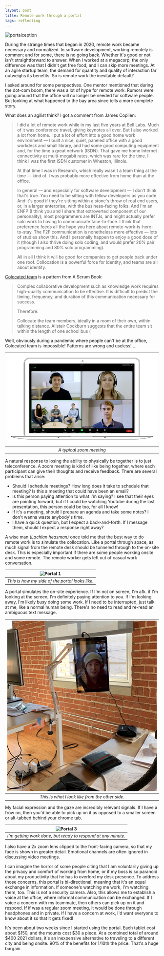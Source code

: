 ```yaml
---
layout: post
title: Remote work through a portal
tags: reflecting
---
```


![portalception](assets/portalception.png)

During the strange times that began in 2020, remote work became necessary and normalized. In software development, working remotely is common; and for some, there is no going back. Whether it's good or not isn't straightforward to answer. When I worked at a megacorp, the only difference was that I didn't get free food, and I can skip more meetings. At an agile startup team, the demand for quantity and quality of interaction far outweighs its benefits. So is remote work the inevitable default? 

I asked around for some perspectives. One mentor mentioned that during the dot-com boom, there was a lot of hype for remote work. Rumors were going around that the office will no longer be needed for software people. But looking at what happened to the bay area since tells a more complete story. 

What does an agilist think? I got a comment from James Coplien:

> I did a lot of remote work while in my last five years at Bell Labs. Much of it was conference travel, giving keynotes all over. But I also worked a lot from home. I put a lot of effort into a good home work environment — I built a nice, quiet, paneled office with a good workdesk and small library, and had some good computing equipment and, for the time a great network (ISDN). That gave me home Internet connectivity at multi-megabit rates, which was rare for the time. I think I was the first ISDN customer in Wheaton, Illinois.
>
> At that time I was in Research, which really wasn't a team thing at the time — kind of. I was probably more effective from home than at the office.
>
> In general — and especially for software development — I don't think that's true. You need to be sitting with fellow developers as you code. And it's good if they're sitting within a stone's throw of real end users, or, in a larger enterprise, with the business-facing folks. And I'm an ENFP (I think you and I share that extroverted component of our personality); most programmers are INTJs, and might actually prefer solo work to having to communicate face-to-face. I think that preference feeds all the hype you here about remote-work-is-here-to-stay. The F2F communication is nonetheless more effective — lots of studies show this. And I personally happen to enjoy a good dose of it (though I also thrive doing solo coding, and would prefer 20% pair programming and 80% solo programming).
>
>All in all I think it will be good for companies to get people back under one roof. Collocation is a powerful force for identity, and teams are all about identity.


[Colocated team](https://sites.google.com/a/scrumplop.org/published-patterns/product-organization-pattern-language/development-team/collocated-team) is a pattern from A Scrum Book:

> Complex collaborative development such as knowledge work requires high-quality communication to be effective. It is difficult to predict the timing, frequency, and duration of this communication necessary for success.
>
>Therefore:
>
>Collocate the team members, ideally in a room of their own, within talking distance. Alistair Cockburn suggests that the entire team sit within the length of one school bus (


Well, obviously during a pandemic where people can't be at the office, Colocated team is impossible! Patterns are wrong and useless! ...

| ![zoom-meeting](assets/meetings-pricing.png) | 
|:--:| 
| *A typical zoom meeting* |

A natural response to losing the ability to physically be together is to just teleconference. A zoom meeting is kind of like being together, where each participant can give their thoughts and receive feedback. There are several problems that arise:

- Should I schedule meetings? How long does it take to schedule that meeting? Is this a meeting that could have been an email?
- Is this person paying attention to what I'm saying? I see that their eyes are pointing forward, but if I could be watching Youtube during the last presentation, this person could be too, for all I know!
- If it's a meeting, should I prepare an agenda and take some notes? I don't wanna waste anybody's time.
- I have a quick question, but I expect a back-and-forth. If I message them, should I expect a response right away? 

A wise man *(Lachlan heasman)* once told me that the best way to do remote work is to simulate the collocation. Like a portal through space, as much signal from the remote desk should be tunneled through to the on-site desk. This is especially important if there are some people working onsite and some remote. The remote worker gets left out of casual work conversation. 

| ![Portal 1](assets/portal-1.png)| 
|:--:| 
| *This is how my side of the portal looks like.* |

A portal simulates the on-site experience. If I'm not on screen, I'm afk. if I'm looking at the screen, I'm definitely paying attention to you. If I'm looking away, I'm likely busy doing some work. If I need to be interrupted, just talk at me, like a normal human being. There's no need to read and re-read an ambiguous text message.

| ![Portal 2](assets/portal-2.png)| 
|:--:| 
| *This is what I look like from the other side.* |

My facial expression and the gaze are incredibly relevant signals. If I have a frow on, then you'd be able to pick up on it as opposed to a smaller screen or alt-tabbed behind your chrome tab.

| ![Portal 3](assets/portal-3.png)| 
|:--:| 
| *I'm getting work done, but ready to respond at any minute.* |

I also have a 2x zoom lens clipped to the front-facing camera, so that my face is shown in greater detail. Emotional channels are often ignored in discussing video meetings.

I can imagine the horror of some people citing that I am voluntarily giving up the privacy and comfort of working from home, or if my boss is so paranoid about my productivity that he has to overlord my desk presence. To address those concerns, this portal is bi-directional, meaning that it's an equal exchange in information. If someone's watching me work, I'm watching them, too. This is not a security camera. Also, this allows me to establish a voice at the office, where informal communication can be exchanged. If I voice a concern with my teammate, then others can pick up on it and respond. If if was a regular zoom meeting, it would be done through headphones and in private. If I have a concern at work, I'd want everyone to know about it so that it gets fixed!

It's been about two weeks since I started using the portal. Each tablet cost about $150, and the mounts cost $30 a piece. At a combined total of around $400 2021 dollars, it's an inexpensive alternative to traveling to a different city and being onsite. 90% of the benefits for 1/10th the price. That's a huge bargain.


